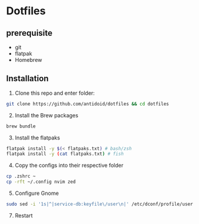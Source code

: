 # Dotfiles

## prerequisite

- git
- flatpak
- Homebrew

## Installation
1. Clone this repo and enter folder:

```sh
git clone https://github.com/antidoid/dotfiles && cd dotfiles
```

2. Install the Brew packages

```sh
brew bundle
```

3. Install the flatpaks

```sh
flatpak install -y $(< flatpaks.txt) # bash/zsh
flatpak install -y (cat flatpaks.txt) # fish
```

4. Copy the configs into their respective folder

```sh
cp .zshrc ~
cp -rft ~/.config nvim zed
```

5. Configure Gnome

```sh
sudo sed -i '1s|^|service-db:keyfile\/user\n|' /etc/dconf/profile/user
```

7. Restart
